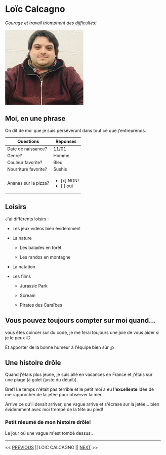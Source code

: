 # Loïc Calcagno

*Courage et travail triomphent des difficultés!*

![photo de profil](photo.png)

## Moi, en une phrase

On dit de moi que je suis persévérant dans tout ce que j'entreprends. 

|     Questions      |Réponses|
|--------------------|--------|
|Date de naissance?  |  11/01 |
|Genre?              | Homme  |
|Couleur favorite?   | Bleu   |
|Nourriture favorite?| Sushis |
|Ananas sur la pizza?| <ul><li>[x] NON! </li><li>[ ] oui </li></ul>|

## Loisirs 

J'ai différents loisirs :

- Les jeux vidéos bien évidemment 

- La nature 

	- Les balades en forêt 

	- Les randos en montagne

- La natation

- Les films 

	- Jurassic Park

	- Scream 

	- Pirates des Caraïbes 


## Vous pouvez toujours compter sur moi quand... 

vous êtes coincer sur du code, je me ferai toujours une joie de vous aider si je le peux :D 

Et apporter de la bonne humeur à l'équipe bien sûr ;p

## Une histoire drôle

Quand j'étais plus jeune, je suis allé en vacances en France et j'étais sur une plage (à galet (juste du détail)).

Bref! Le temps n'était pas terrible et le petit moi a eu **l'excellente** idée de me rapprocher de la jetée pour observer la mer. 

Arrive ce qu'il devait arriver, une vague arrive et s'écrase sur la jetée... bien évidemment avec moi trempé de la tête au pied! 


### Petit résumé de mon histoire drôle!

Le jour où une vague m'est tombé dessus..

--------------------------------------------------------------------------

<< [PREVIOUS](https://github.com/Yashidao/challenge-markdown) || LOIC CALCAGNO || [NEXT](https://github.com/mara85kh/challenge-markdown) >>